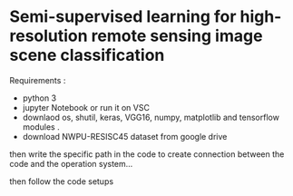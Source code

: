 # Semi-supervised learning for high-resolution remote sensing image scene classification

 Requirements :
 
- python 3 
- jupyter Notebook or run it on VSC
- downlaod os, shutil, keras, VGG16, numpy, matplotlib and tensorflow modules .
- download NWPU-RESISC45 dataset from google drive

 then write the specific path in the code to create connection between the code 
 and the operation system...
 
 then follow the code setups 







